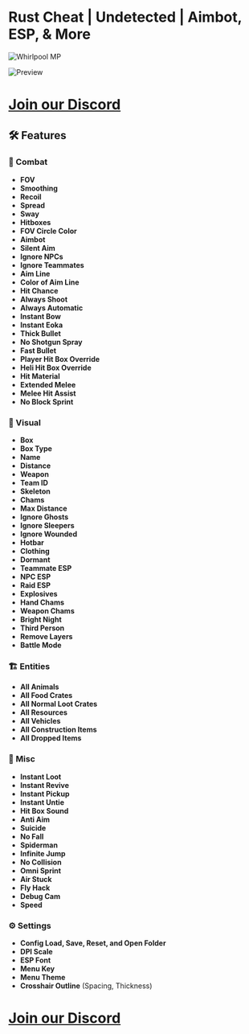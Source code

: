 # Rust Cheat | Undetected | Aimbot, ESP, & More

![Whirlpool MP](https://cdn.discordapp.com/attachments/978814793072906291/1351933201840341115/Screenshot_2025-03-19_at_10.59.36_AM.png?ex=67dc2d69&is=67dadbe9&hm=ba8cc4d3189d216c7aeb57af97b2764b78a76220200bcea4a9207545422d7884&)

![Preview](https://media.giphy.com/media/eL2g3fOCVUBUZhpw59/giphy.gif)

# [Join our Discord](https://discord.gg/TZWqWdeTm8)

## 🛠️ Features

### 🔫 Combat
- **FOV**
- **Smoothing**
- **Recoil**
- **Spread**
- **Sway**
- **Hitboxes**
- **FOV Circle Color**
- **Aimbot**
- **Silent Aim**
- **Ignore NPCs**
- **Ignore Teammates**
- **Aim Line**
- **Color of Aim Line**
- **Hit Chance**
- **Always Shoot**
- **Always Automatic**
- **Instant Bow**
- **Instant Eoka**
- **Thick Bullet**
- **No Shotgun Spray**
- **Fast Bullet**
- **Player Hit Box Override**
- **Heli Hit Box Override**
- **Hit Material**
- **Extended Melee**
- **Melee Hit Assist**
- **No Block Sprint**

### 👀 Visual
- **Box**
- **Box Type**
- **Name**
- **Distance**
- **Weapon**
- **Team ID**
- **Skeleton**
- **Chams**
- **Max Distance**
- **Ignore Ghosts**
- **Ignore Sleepers**
- **Ignore Wounded**
- **Hotbar**
- **Clothing**
- **Dormant**
- **Teammate ESP**
- **NPC ESP**
- **Raid ESP**
- **Explosives**
- **Hand Chams**
- **Weapon Chams**
- **Bright Night**
- **Third Person**
- **Remove Layers**
- **Battle Mode**

### 🏗️ Entities
- **All Animals**
- **All Food Crates**
- **All Normal Loot Crates**
- **All Resources**
- **All Vehicles**
- **All Construction Items**
- **All Dropped Items**

### 🔄 Misc
- **Instant Loot**
- **Instant Revive**
- **Instant Pickup**
- **Instant Untie**
- **Hit Box Sound**
- **Anti Aim**
- **Suicide**
- **No Fall**
- **Spiderman**
- **Infinite Jump**
- **No Collision**
- **Omni Sprint**
- **Air Stuck**
- **Fly Hack**
- **Debug Cam**
- **Speed**

### ⚙️ Settings
- **Config Load, Save, Reset, and Open Folder**
- **DPI Scale**
- **ESP Font**
- **Menu Key**
- **Menu Theme**
- **Crosshair Outline** (Spacing, Thickness)

# [Join our Discord](https://discord.gg/TZWqWdeTm8)

